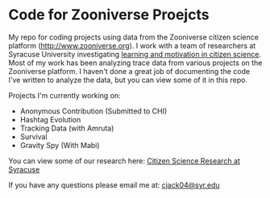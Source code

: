 # Code for Zooniverse Proejcts

My repo for coding projects using data from the Zooniverse citizen science platform (http://www.zooniverse.org). I work with a team of researchers at Syracuse University investigating [learning and motivation in citizen science](http://citsci.syr.edu/content/focusing-attention%C2%A0-improve-performance-citizen-science-systems-beautiful-images-and-percept). Most of my work has been analyzing trace data from various projects on the Zooniverse platform. I haven't done a great job of documenting the code I've written to analyze the data, but you can view some of it in this repo. 

Projects I'm currently working on: 

* Anonymous Contribution (Submitted to CHI)
* Hashtag Evolution 
* Tracking Data (with Amruta)
* Survival
* Gravity Spy (With Mabi)

You can view some of our research here: [Citizen Science Research at Syracuse](http://citsci.syr.edu/papers)

If you have any questions please email me at: cjack04@syr.edu
